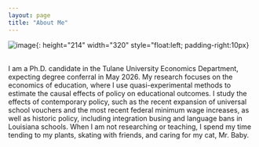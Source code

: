 ```yaml
---
layout: page
title: "About Me"
---
```




![image](https://github.com/user-attachments/assets/2807f22c-da19-40e1-973d-6cc66523914a){: height="214" width="320" style="float:left; padding-right:10px}
<br>
<br>

<div>
I am a Ph.D. candidate in the Tulane University Economics Department, expecting degree conferral in May 2026. My research focuses on the economics of education, where I use quasi-experimental methods to estimate the causal effects of policy on educational outcomes. I study the effects of contemporary policy, such as the recent expansion of universal school vouchers and the most recent federal minimum wage increases, as well as historic policy, including integration busing and language bans in Louisiana schools. When  I am not researching or teaching, I spend my time tending to my plants, skating with friends, and caring for my cat, Mr. Baby.
 </div>
